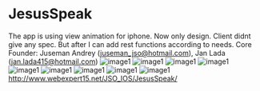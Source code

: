 # JesusSpeak
The app is using view animation for iphone.
Now only design.
Client didnt give any spec.
But after I can add rest functions according to needs.
Core Founder: Juseman Andrey (juseman_jso@hotmail.com), Jan Lada (jan.lada415@hotmail.com)
![image1](http://www.webexpert15.net/JSO_IOS/JesusSpeak/images/1.png)
![image1](http://www.webexpert15.net/JSO_IOS/JesusSpeak/images/2.png)
![image1](http://www.webexpert15.net/JSO_IOS/JesusSpeak/images/3.png)
![image1](http://www.webexpert15.net/JSO_IOS/JesusSpeak/images/4.png)
![image1](http://www.webexpert15.net/JSO_IOS/JesusSpeak/images/5.png)
![image1](http://www.webexpert15.net/JSO_IOS/JesusSpeak/images/6.png)
![image1](http://www.webexpert15.net/JSO_IOS/JesusSpeak/images/7.png)
![image1](http://www.webexpert15.net/JSO_IOS/JesusSpeak/images/8.png)
![image1](http://www.webexpert15.net/JSO_IOS/JesusSpeak/images/9.png)
http://www.webexpert15.net/JSO_IOS/JesusSpeak/
